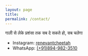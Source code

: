```yaml
---
layout: page
title: 
permalink: /contact/
---
```


गाली से लेके प्रशंसा तक सब दे सकते हो, सब चलेगा

- Instagram: [renevantcheetah](https://www.instagram.com/renevantcheetah)
- WhatsApp: [(+91)894-982-3510](https://wa.me/+918949823510)
